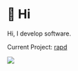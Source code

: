 # 👋 Hi
Hi, I develop software.

Current Project: [rapd](https://github.com/Interfiber/rapd.git)

![](https://metrics.lecoq.io/Interfiber?template=classic&languages=1&lines=1&languages.limit=8&languages.sections=most-used&languages.colors=github&languages.threshold=0%25&languages.indepth=false&languages.analysis.timeout=15&languages.categories=markup%2C%20programming&languages.recent.categories=markup%2C%20programming&languages.recent.load=300&languages.recent.days=14&config.timezone=UTC)
